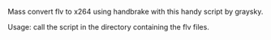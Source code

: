 Mass convert flv to x264 using handbrake with this handy script by graysky.

Usage: call the script in the directory containing the flv files.
